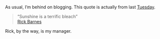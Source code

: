 As usual, I’m behind on blogging. This quote is actually from last
[Tuesday](http://devhawk.net/default,date,2006-10-17.aspx).

> “Sunshine is a terrific bleach”\
> [Rick Barnes](http://rickbarn.spaces.live.com/)

Rick, by the way, is my manager.
